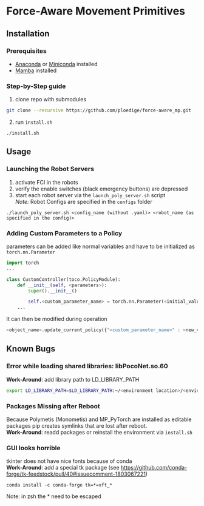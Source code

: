 # Force-Aware Movement Primitives

## Installation
### Prerequisites
  - [Anaconda](https://www.anaconda.com) or [Miniconda](https://docs.anaconda.com/free/miniconda/) installed
  - [Mamba](https://mamba.readthedocs.io) installed
  
### Step-by-Step guide
1. clone repo with submodules
```bash
git clone --recursive https://github.com/ploedige/force-aware_mp.git
```
2. run `install.sh`
```
./install.sh
```

## Usage
### Launching the Robot Servers
1. activate FCI in the robots
2. verify the enable switches (black emergency buttons) are depressed
3. start each robot server via the `launch_poly_server.sh` script<br>
*Note:* Robot Configs are specified in the `configs` folder
```
./launch_poly_server.sh <config_name (without .yaml)> <robot_name (as specified in the config)>
```

### Adding Custom Parameters to a Policy
parameters can be added like normal variables and have to be initialized as `torch.nn.Parameter`
```python
import torch
...

class CustomController(toco.PolicyModule):
    def __init__(self, <parameters>):
        super().__init__()

        self.<custom_parameter_name> = torch.nn.Parameter(<initial_value>)
    ...
```
It can then be modified during operation 
```python
<object_name>.update_current_policy({"<custom_parameter_name>" : <new_value>})
``` 

## Known Bugs
### Error while loading shared libraries: libPocoNet.so.60
**Work-Around**: add library path to LD_LIBRARY_PATH
```bash
export LD_LIBRARY_PATH=$LD_LIBRARY_PATH:~/<environment location>/<environment name>/lib
```
### Packages Missing after Reboot
Because Polymetis (Monometis) and MP_PyTorch are installed as editable packages pip creates symlinks that are lost after reboot.<br>
**Work-Around**: readd packages or reinstall the environment via `install.sh`

### GUI looks horrible
tkinter does not have nice fonts because of conda <br>
**Work-Around**: add a special tk package (see https://github.com/conda-forge/tk-feedstock/pull/40#issuecomment-1803067221)
```
conda install -c conda-forge tk=*=xft_*
```
Note: in zsh the * need to be escaped